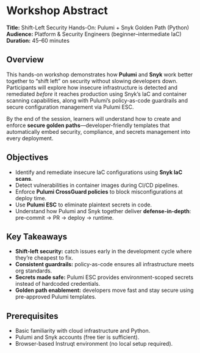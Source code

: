 # Workshop Abstract  
**Title:** Shift-Left Security Hands-On: Pulumi + Snyk Golden Path (Python)  
**Audience:** Platform & Security Engineers (beginner–intermediate IaC)  
**Duration:** 45–60 minutes  

## Overview  
This hands-on workshop demonstrates how **Pulumi** and **Snyk** work better together to “shift left” on security without slowing developers down. Participants will explore how insecure infrastructure is detected and remediated *before* it reaches production using Snyk’s IaC and container scanning capabilities, along with Pulumi’s policy-as-code guardrails and secure configuration management via Pulumi ESC.  

By the end of the session, learners will understand how to create and enforce **secure golden paths**—developer-friendly templates that automatically embed security, compliance, and secrets management into every deployment.  

## Objectives  
- Identify and remediate insecure IaC configurations using **Snyk IaC scans**.  
- Detect vulnerabilities in container images during CI/CD pipelines.  
- Enforce **Pulumi CrossGuard policies** to block misconfigurations at deploy time.  
- Use **Pulumi ESC** to eliminate plaintext secrets in code.  
- Understand how Pulumi and Snyk together deliver **defense-in-depth**: pre-commit → PR → deploy → runtime.  

## Key Takeaways  
- **Shift-left security:** catch issues early in the development cycle where they’re cheapest to fix.  
- **Consistent guardrails:** policy-as-code ensures all infrastructure meets org standards.  
- **Secrets made safe:** Pulumi ESC provides environment-scoped secrets instead of hardcoded credentials.  
- **Golden path enablement:** developers move fast and stay secure using pre-approved Pulumi templates.  

## Prerequisites  
- Basic familiarity with cloud infrastructure and Python.  
- Pulumi and Snyk accounts (free tier is sufficient).  
- Browser-based Instruqt environment (no local setup required).  
